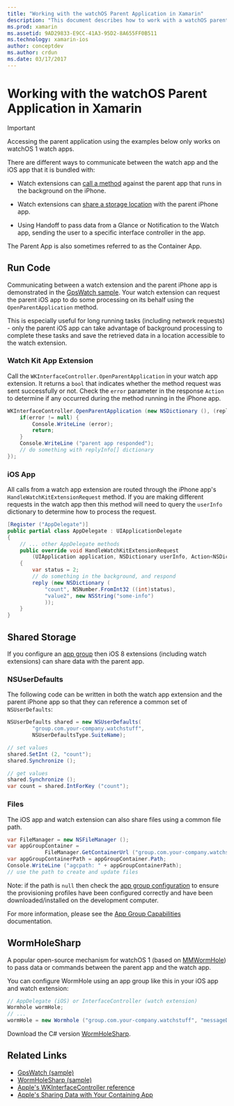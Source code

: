 ```yaml
---
title: "Working with the watchOS Parent Application in Xamarin"
description: "This document describes how to work with a watchOS parent application in Xamarin. It discusses WatchKit app extensions, iOS apps, shared storage, and more."
ms.prod: xamarin
ms.assetid: 9AD29833-E9CC-41A3-95D2-8A655FF0B511
ms.technology: xamarin-ios
author: conceptdev
ms.author: crdun
ms.date: 03/17/2017
---
```


# Working with the watchOS Parent Application in Xamarin

> [!IMPORTANT]
> Accessing the parent application using the examples below
only works on watchOS 1 watch apps.


There are different ways to communicate between the watch
app and the iOS app that it is bundled with:

- Watch extensions can [call a method](#code) against the parent app
  that runs in the background on the iPhone.

- Watch extensions can [share a storage location](#storage)
  with the parent iPhone app.

- Using Handoff to pass data from a Glance or
  Notification to the Watch app, sending the user
  to a specific interface controller in the app.

The Parent App is also sometimes referred to as the Container App.


<a name="code" />

## Run Code

Communicating between a watch extension and the parent
iPhone app is demonstrated in the [GpsWatch sample](https://docs.microsoft.com/samples/xamarin/ios-samples/watchkit-gpswatch).
Your watch extension can request the parent iOS app
to do some processing on its behalf using the `OpenParentApplication`
method.

This is especially useful for long running tasks (including
network requests) - only the parent iOS app can take advantage of
background processing to complete these tasks and save the
retrieved data in a location accessible to the watch extension.



### Watch Kit App Extension

Call the `WKInterfaceController.OpenParentApplication` in your watch
app extension. It returns a `bool` that indicates whether the
method request was sent successfully or not. Check the `error`
parameter in the response `Action` to determine if any occurred during
the method running in the iPhone app.

```csharp
WKInterfaceController.OpenParentApplication (new NSDictionary (), (replyInfo, error) => {
    if(error != null) {
        Console.WriteLine (error);
        return;
    }
    Console.WriteLine ("parent app responded");
    // do something with replyInfo[] dictionary
});
```


### iOS App

All calls from a watch app extension are routed through
the iPhone app's `HandleWatchKitExtensionRequest` method.
If you are making different requests in the watch app
then this method will need to query the `userInfo` dictionary
to determine how to process the request.


```csharp
[Register ("AppDelegate")]
public partial class AppDelegate : UIApplicationDelegate
{
    // ... other AppDelegate methods
    public override void HandleWatchKitExtensionRequest
        (UIApplication application, NSDictionary userInfo, Action<NSDictionary> reply)
    {
        var status = 2;
        // do something in the background, and respond
        reply (new NSDictionary (
            "count", NSNumber.FromInt32 ((int)status),
            "value2", new NSString("some-info")
            ));
    }
}
```


<a name="storage" />

## Shared Storage

If you configure an [app group](~/ios/watchos/app-fundamentals/app-groups.md)
then iOS 8 extensions (including watch extensions) can share data
with the parent app.

<a name="nsuserdefaults" />

### NSUserDefaults

The following code can be written in both the watch app
extension and the parent iPhone app so that they can
reference a common set of `NSUserDefaults`:

```csharp
NSUserDefaults shared = new NSUserDefaults(
        "group.com.your-company.watchstuff",
        NSUserDefaultsType.SuiteName);

// set values
shared.SetInt (2, "count");
shared.Synchronize ();

// get values
shared.Synchronize ();
var count = shared.IntForKey ("count");
```

<a name="files" />

### Files

The iOS app and watch extension can also share files
using a common file path.

```csharp
var FileManager = new NSFileManager ();
var appGroupContainer =
            FileManager.GetContainerUrl ("group.com.your-company.watchstuff");
var appGroupContainerPath = appGroupContainer.Path;
Console.WriteLine ("agcpath: " + appGroupContainerPath);
// use the path to create and update files
```

Note: if the path is `null` then check the
[app group configuration](~/ios/watchos/app-fundamentals/app-groups.md)
to ensure the provisioning profiles have been configured correctly
and have been downloaded/installed on the development computer.

For more information, please see the [App Group Capabilities](~/ios/deploy-test/provisioning/capabilities/app-groups-capabilities.md) documentation.

## WormHoleSharp

A popular open-source mechanism for watchOS 1 (based on [MMWormHole](https://github.com/mutualmobile/MMWormhole))
to pass data or commands between the parent
app and the watch app.

You can configure WormHole using an app group like this
in your iOS app and watch extension:

```csharp
// AppDelegate (iOS) or InterfaceController (watch extension)
Wormhole wormHole;
// ...
wormHole = new Wormhole ("group.com.your-company.watchstuff", "messageDir");
```

Download the C# version [WormHoleSharp](https://github.com/Clancey/WormHoleSharp).



## Related Links

- [GpsWatch (sample)](https://docs.microsoft.com/samples/xamarin/ios-samples/watchos-watchkitcatalog)
- [WormHoleSharp (sample)](https://github.com/Clancey/WormHoleSharp)
- [Apple's WKInterfaceController reference](https://developer.apple.com/library/prerelease/ios/documentation/WatchKit/Reference/WKInterfaceController_class/index.html#//apple_ref/occ/clm/WKInterfaceController/openParentApplication:reply:)
- [Apple's Sharing Data with Your Containing App](https://developer.apple.com/library/ios/documentation/General/Conceptual/ExtensibilityPG/ExtensionScenarios.html)
